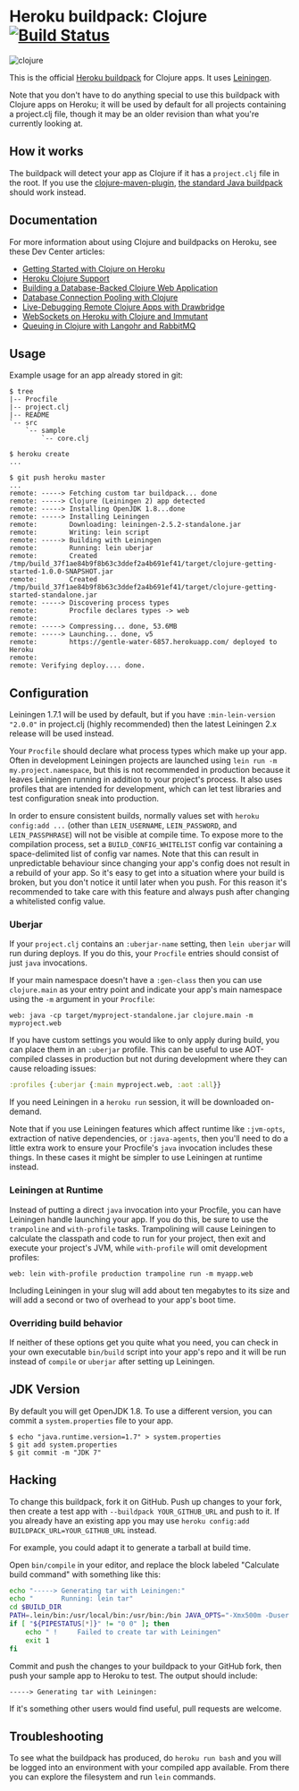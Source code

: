 # Heroku buildpack: Clojure [![Build Status](https://travis-ci.org/heroku/heroku-buildpack-clojure.svg?branch=master)](https://travis-ci.org/heroku/heroku-buildpack-clojure)
![clojure](https://cloud.githubusercontent.com/assets/51578/13712844/d37ac78c-e793-11e5-9f0a-d033eb4f6f9f.png)

This is the official [Heroku buildpack](http://devcenter.heroku.com/articles/buildpack) for Clojure apps. It uses
[Leiningen](http://leiningen.org).

Note that you don't have to do anything special to use this buildpack
with Clojure apps on Heroku; it will be used by default for all
projects containing a project.clj file, though it may be an older
revision than what you're currently looking at.

## How it works

The buildpack will detect your app as Clojure if it has a
`project.clj` file in the root. If you use the
[clojure-maven-plugin](https://github.com/talios/clojure-maven-plugin),
[the standard Java buildpack](http://github.com/heroku/heroku-buildpack-java)
should work instead.

## Documentation

For more information about using Clojure and buildpacks on Heroku, see these Dev Center articles:

+ [Getting Started with Clojure on Heroku](https://devcenter.heroku.com/articles/getting-started-with-clojure)
+ [Heroku Clojure Support](https://devcenter.heroku.com/articles/clojure-support)
+ [Building a Database-Backed Clojure Web Application](https://devcenter.heroku.com/articles/clojure-web-application)
+ [Database Connection Pooling with Clojure](https://devcenter.heroku.com/articles/database-connection-pooling-with-clojure)
+ [Live-Debugging Remote Clojure Apps with Drawbridge](https://devcenter.heroku.com/articles/debugging-clojure)
+ [WebSockets on Heroku with Clojure and Immutant](https://devcenter.heroku.com/articles/using-websockets-on-heroku-with-clojure-and-immutant)
+ [Queuing in Clojure with Langohr and RabbitMQ](https://devcenter.heroku.com/articles/queuing-in-clojure-with-langohr-and-rabbitmq)

## Usage

Example usage for an app already stored in git:

```sh-session
$ tree
|-- Procfile
|-- project.clj
|-- README
`-- src
    `-- sample
        `-- core.clj

$ heroku create
...

$ git push heroku master
...
remote: -----> Fetching custom tar buildpack... done
remote: -----> Clojure (Leiningen 2) app detected
remote: -----> Installing OpenJDK 1.8...done
remote: -----> Installing Leiningen
remote:        Downloading: leiningen-2.5.2-standalone.jar
remote:        Writing: lein script
remote: -----> Building with Leiningen
remote:        Running: lein uberjar
remote:        Created /tmp/build_37f1ae84b9f8b63c3ddef2a4b691ef41/target/clojure-getting-started-1.0.0-SNAPSHOT.jar
remote:        Created /tmp/build_37f1ae84b9f8b63c3ddef2a4b691ef41/target/clojure-getting-started-standalone.jar
remote: -----> Discovering process types
remote:        Procfile declares types -> web
remote:
remote: -----> Compressing... done, 53.6MB
remote: -----> Launching... done, v5
remote:        https://gentle-water-6857.herokuapp.com/ deployed to Heroku
remote:
remote: Verifying deploy.... done.
```

## Configuration

Leiningen 1.7.1 will be used by default, but if you have
`:min-lein-version "2.0.0"` in project.clj (highly recommended) then
the latest Leiningen 2.x release will be used instead.

Your `Procfile` should declare what process types which make up your
app. Often in development Leiningen projects are launched using `lein
run -m my.project.namespace`, but this is not recommended in
production because it leaves Leiningen running in addition to your
project's process. It also uses profiles that are intended for
development, which can let test libraries and test configuration sneak
into production.

In order to ensure consistent builds, normally values set with `heroku
config:add ...` (other than `LEIN_USERNAME`, `LEIN_PASSWORD`, and
`LEIN_PASSPHRASE`) will not be visible at compile time. To expose more
to the compilation process, set a `BUILD_CONFIG_WHITELIST` config var
containing a space-delimited list of config var names. Note that this
can result in unpredictable behaviour since changing your app's config
does not result in a rebuild of your app. So it's easy to get into a
situation where your build is broken, but you don't notice it until
later when you push. For this reason it's recommended to take care
with this feature and always push after changing a whitelisted config
value.

### Uberjar

If your `project.clj` contains an `:uberjar-name` setting, then
`lein uberjar` will run during deploys. If you do this, your `Procfile`
entries should consist of just `java` invocations.

If your main namespace doesn't have a `:gen-class` then you can use
`clojure.main` as your entry point and indicate your app's main
namespace using the `-m` argument in your `Procfile`:

    web: java -cp target/myproject-standalone.jar clojure.main -m myproject.web

If you have custom settings you would like to only apply during build,
you can place them in an `:uberjar` profile. This can be useful to use
AOT-compiled classes in production but not during development where
they can cause reloading issues:

```clj
:profiles {:uberjar {:main myproject.web, :aot :all}}
```

If you need Leiningen in a `heroku run` session, it will be downloaded
on-demand.

Note that if you use Leiningen features which affect runtime like
`:jvm-opts`, extraction of native dependencies, or `:java-agents`,
then you'll need to do a little extra work to ensure your Procfile's
`java` invocation includes these things. In these cases it might be
simpler to use Leiningen at runtime instead.

### Leiningen at Runtime

Instead of putting a direct `java` invocation into your Procfile, you
can have Leiningen handle launching your app. If you do this, be sure
to use the `trampoline` and `with-profile` tasks. Trampolining will
cause Leiningen to calculate the classpath and code to run for your
project, then exit and execute your project's JVM, while
`with-profile` will omit development profiles:

    web: lein with-profile production trampoline run -m myapp.web

Including Leiningen in your slug will add about ten megabytes to its
size and will add a second or two of overhead to your app's boot time.

### Overriding build behavior

If neither of these options get you quite what you need, you can check
in your own executable `bin/build` script into your app's repo and it
will be run instead of `compile` or `uberjar` after setting up Leiningen.

## JDK Version

By default you will get OpenJDK 1.8. To use a different version, you
can commit a `system.properties` file to your app.

```sh-session
$ echo "java.runtime.version=1.7" > system.properties
$ git add system.properties
$ git commit -m "JDK 7"
```

## Hacking

To change this buildpack, fork it on GitHub. Push up changes to your
fork, then create a test app with `--buildpack YOUR_GITHUB_URL` and
push to it. If you already have an existing app you may use
`heroku config:add BUILDPACK_URL=YOUR_GITHUB_URL` instead.

For example, you could adapt it to generate a tarball at build time.

Open `bin/compile` in your editor, and replace the block labeled
"Calculate build command" with something like this:

```bash
echo "-----> Generating tar with Leiningen:"
echo "       Running: lein tar"
cd $BUILD_DIR
PATH=.lein/bin:/usr/local/bin:/usr/bin:/bin JAVA_OPTS="-Xmx500m -Duser.home=$BUILD_DIR" lein tar 2>&1 | sed -u 's/^/       /'
if [ "${PIPESTATUS[*]}" != "0 0" ]; then
    echo " !     Failed to create tar with Leiningen"
    exit 1
fi
```

Commit and push the changes to your buildpack to your GitHub fork,
then push your sample app to Heroku to test. The output should include:

    -----> Generating tar with Leiningen:

If it's something other users would find useful, pull requests are welcome.

## Troubleshooting

To see what the buildpack has produced, do `heroku run bash` and you
will be logged into an environment with your compiled app available.
From there you can explore the filesystem and run `lein` commands.
